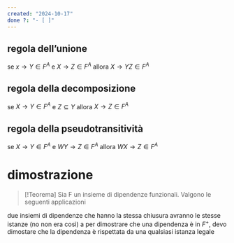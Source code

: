 ```yaml
---
created: "2024-10-17"
done ?: "- [ ]"
---
```

## regola dell’unione
se $x \to Y \in F^A$ e $X \to Z \in F^A$ allora $X \to YZ \in F^A$
## regola della decomposizione
se $X \to Y \in F^A$ e $Z \subseteq Y$ allora $X \to Z \in F^A$
## regola della pseudotransitività
se $X \to Y \in F^A$ e $WY \to Z \in F^A$ allora $WX \to Z \in F^A$

# dimostrazione
>[!Teorema]
Sia F un insieme di dipendenze funzionali. Valgono le seguenti applicazioni

due insiemi di dipendenze che hanno la stessa chiusura avranno le stesse istanze (no non era così) a
per dimostrare che una dipendenza è in $F^+$, devo dimostare che la dipendenza è rispettata da una qualsiasi istanza legale